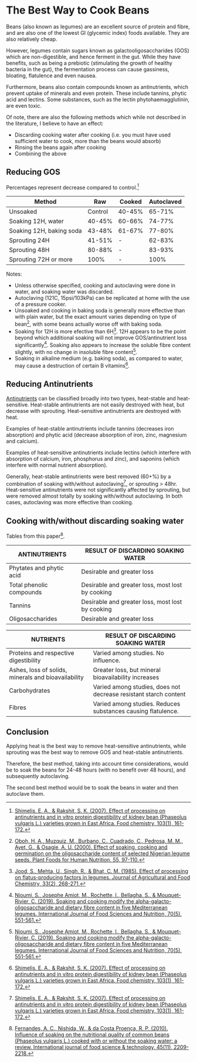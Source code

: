 # The Best Way to Cook Beans

Beans (also known as legumes) are an excellent source of protein and fibre, and are also one of the lowest GI (glycemic index) foods available. They are also relatively cheap.

However, legumes contain sugars known as galactooligosaccharides (GOS) which are non-digestible, and hence ferment in the gut. While they have benefits, such as being a prebiotic (stimulating the growth of healthy bacteria in the gut), the fermentation process can cause gassiness, bloating, flatulence and even nausea.

Furthermore, beans also contain compounds known as antinutrients, which prevent uptake of minerals and even protein. These include tannins, phytic acid and lectins. Some substances, such as the lectin phytohaemagglutinin, are even toxic.

Of note, there are also the following methods which while not described in the literature, I believe to have an effect:

-   Discarding cooking water after cooking (i.e. you must have used sufficient water to cook, more than the beans would absorb)
-   Rinsing the beans again after cooking
-   Combining the above

## Reducing GOS

Percentages represent decrease compared to control.[^2007]

| Method                   | Raw     | Cooked | Autoclaved |
| ------------------------ | ------- | ------ | ---------- |
| Unsoaked                 | Control | 40-45% | 65-71%     |
| Soaking 12H, water       | 40-45%  | 60-66% | 74-77%     |
| Soaking 12H, baking soda | 43-48%  | 61-67% | 77-80%     |
| Sprouting 24H            | 41-51%  | -      | 62-83%     |
| Sprouting 48H            | 80-88%  | -      | 83-93%     |
| Sprouting 72H or more    | 100%    | -      | 100%       |

Notes:

-   Unless otherwise specified, cooking and autoclaving were done in water, and soaking water was discarded.
-   Autoclaving (121C, 15psi/103kPa) can be replicated at home with the use of a pressure cooker.
-   Unsoaked and cooking in baking soda is generally more effective than with plain water, but the exact amount varies depending on type of bean[^2000], with some beans actually worse off with baking soda.
-   Soaking for 12H is more efective than 6H[^1985]. 12H appears to be the point beyond which additional soaking will not improve GOS/antinutrient loss significantly[^2019]. Soaking also appears to increase the soluble fibre content slightly, with no change in insoluble fibre content[^2019].
-   Soaking in alkaline medium (e.g. baking soda), as compared to water, may cause a destruction of certain B vitamins[^2007].

## Reducing Antinutrients

[Antinutrients][antinutrients] can be classified broadly into two types, heat-stable and heat-sensitive. Heat-stable antinutrients are not easily destroyed with heat, but decrease with sprouting. Heat-sensitive antinutrients are destroyed with heat.

Examples of heat-stable antinutrients include tannins (decreases iron absorption) and phytic acid (decrease absorption of iron, zinc, magnesium and calcium).

Examples of heat-sensitive antinutrients include lectins (which interfere with absorption of calcium, iron, phosphorus and zinc), and saponins (which interfere with normal nutrient absorption).

Generally, heat-stable antinutrients were best removed (60+%) by a combination of soaking with/without autoclaving[^2007], or sprouting > 48hr. Heat-sensitive antinutrients were not significantly affected by sprouting, but were removed almost totally by soaking with/without autoclaving. In both cases, autoclaving was more effective than cooking.

## Cooking with/without discarding soaking water

Tables from this paper[^2010].

| ANTINUTRIENTS            | RESULT OF DISCARDING SOAKING WATER               |
| ------------------------ | ------------------------------------------------ |
| Phytates and phytic acid | Desirable and greater loss                       |
| Total phenolic compounds | Desirable and greater loss, most lost by cooking |
| Tannins                  | Desirable and greater loss, most lost by cooking |
| Oligosaccharides         | Desirable and greater loss                       |

| NUTRIENTS                                           | RESULT OF DISCARDING SOAKING WATER                               |
| --------------------------------------------------- | ---------------------------------------------------------------- |
| Proteins and respective digestibility               | Varied among studies. No influence.                              |
| Ashes, loss of solids, minerals and bioavailability | Greater loss, but mineral bioavailability increases              |
| Carbohydrates                                       | Varied among studies, does not decrease resistant starch content |
| Fibres                                              | Varied among studies. Reduces substances causing flatulence.     |

## Conclusion

Applying heat is the best way to remove heat-sensitive antinutrients, while sprouting was the best way to remove GOS and heat-stable antinutrients.

Therefore, the best method, taking into account time considerations, would be to soak the beans for 24-48 hours (with no benefit over 48 hours), and subsequently autoclaving.

The second best method would be to soak the beans in water and then autoclave them.

[^1985]: [Jood, S., Mehta, U., Singh, R., & Bhat, C. M. (1985). Effect of processing on flatus-producing factors in legumes. Journal of Agricultural and Food Chemistry, 33(2), 268-271.][1985]
[^2000]: [Oboh, H. A., Muzquiz, M., Burbano, C., Cuadrado, C., Pedrosa, M. M., Ayet, G., & Osagie, A. U. (2000). Effect of soaking, cooking and germination on the oligosaccharide content of selected Nigerian legume seeds. Plant Foods for Human Nutrition, 55, 97-110.][2000]
[^2007]: [Shimelis, E. A., & Rakshit, S. K. (2007). Effect of processing on antinutrients and in vitro protein digestibility of kidney bean (Phaseolus vulgaris L.) varieties grown in East Africa. Food chemistry, 103(1), 161-172.][2007]
[^2010]: [Fernandes, A. C., Nishida, W., & da Costa Proença, R. P. (2010). Influence of soaking on the nutritional quality of common beans (Phaseolus vulgaris L.) cooked with or without the soaking water: a review. International journal of food science & technology, 45(11), 2209-2218.][2010]
[^2013]: [Kalpanadevi, V., & Mohan, V. R. (2013). Effect of processing on antinutrients and in vitro protein digestibility of the underutilized legume, Vigna unguiculata (L.) Walp subsp. unguiculata. LWT-Food Science and Technology, 51(2), 455-461.][2013]
[^2019]: [Njoumi, S., Josephe Amiot, M., Rochette, I., Bellagha, S., & Mouquet-Rivier, C. (2019). Soaking and cooking modify the alpha-galacto-oligosaccharide and dietary fibre content in five Mediterranean legumes. International Journal of Food Sciences and Nutrition, 70(5), 551-561.][2019]

[1985]: ../static/images/2023-09-11/Effect%20of%20processing%20on%20flatus-producing%20factors%20in%20legumes%201985.pdf
[2000]: ../static/images/2023-09-11/Effect%20of%20soaking,%20cooking%20and%20germination%20on%20the%20oligosaccharide%20content%20of%20selected%20Nigerian%20legume%20seeds%202000.pdf
[2007]: ../static/images/2023-09-11/Eﬀect%20of%20processing%20on%20antinutrients%20and%20in%20vitro%20protein%20digestibility%20of%20kidney%20bean%20(Phaseolus%20vulgaris%20L.)%20varieties%20grown%20in%20East%20Africa%202007.pdf
[2010]: ../static/images/2023-09-11/Influence%20of%20soaking%20on%20the%20nutritional%20quality%20of%20common%20beans%20(Phaseolus%20vulgaris%20L.)%20cooked%20with%20or%20without%20the%20soaking%20water:%20a%20review%202010.pdf
[2013]: ../static/images/2023-09-11/Effect%20of%20processing%20on%20antinutrients%20and%20in%20vitro%20protein%20digestibility%20of%20the%20underutilized%20legume,%20Vigna%20unguiculata%20(L.)%20Walp%20subsp.%20unguiculata%202013.pdf
[2019]: ../static/images/2023-09-11/Soaking%20and%20cooking%20modify%20the%20alpha%20galacto%20oligosaccharide%20and%20dietary%20fibre%20content%20in%20five%20Mediterranean%20legumes%202019.pdf
[antinutrients]: https://www.hsph.harvard.edu/nutritionsource/anti-nutrients/